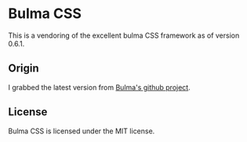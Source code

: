 # Bulma CSS

This is a vendoring of the excellent bulma CSS framework as of version 0.6.1.

## Origin

I grabbed the latest version from [Bulma's github project](https://github.com/jgthms/bulma).

## License

Bulma CSS is licensed under the MIT license.
